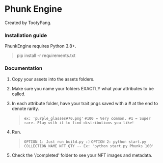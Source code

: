 # **Phunk Engine**   
Created by TootyPang.

### Installation guide
PhunkEngine requires Python 3.8+. 
   > pip install -r requirements.txt

### Documentation

1. Copy your assets into the assets folders.

2. Make sure you name your folders EXACTLY what your attributes to be called.
       
3. In each attribute folder, have your trait pngs saved with a # at the end to denote rarity.
   > `ex: 'purple_glasses#70.png'`
   > `#100 = Very common. #1 = Super rare. Play with it to find distributions you like!`

4. Run.
   > `OPTION 1: Just run build.py :)`
   > `OPTION 2: python start.py COLLECTION_NAME NFT_QTY -- Ex: 'python start.py Phunks 100'` 
    
5. Check the '/completed' folder to see your NFT images and metadata.



